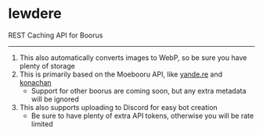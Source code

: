 # lewdere
REST Caching API for Boorus

<hr/>

1. This also automatically converts images to WebP, so be sure you have plenty of storage
2. This is primarily based on the Moebooru API, like [yande.re](https://yande.re) and [konachan](https://konachan.com)
    - Support for other boorus are coming soon, but any extra metadata will be ignored
3. This also supports uploading to Discord for easy bot creation
    - Be sure to have plenty of extra API tokens, otherwise you will be rate limited

